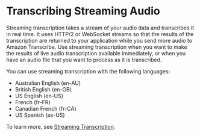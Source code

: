 # Transcribing Streaming Audio<a name="how-streaming-transcription"></a>

Streaming transcription takes a stream of your audio data and transcribes it in real time\. It uses HTTP/2 or WebSocket streams so that the results of the transcription are returned to your application while you send more audio to Amazon Transcribe\. Use streaming transcription when you want to make the results of live audio transcription available immediately, or when you have an audio file that you want to process as it is transcribed\.

You can use streaming transcription with the following languages:
+ Australian English \(en\-AU\)
+ British English \(en\-GB\)
+ US English \(en\-US\)
+ French \(fr\-FR\)
+ Canadian French \(fr\-CA\)
+ US Spanish \(es\-US\)

To learn more, see [Streaming Transcription](streaming.md)\.